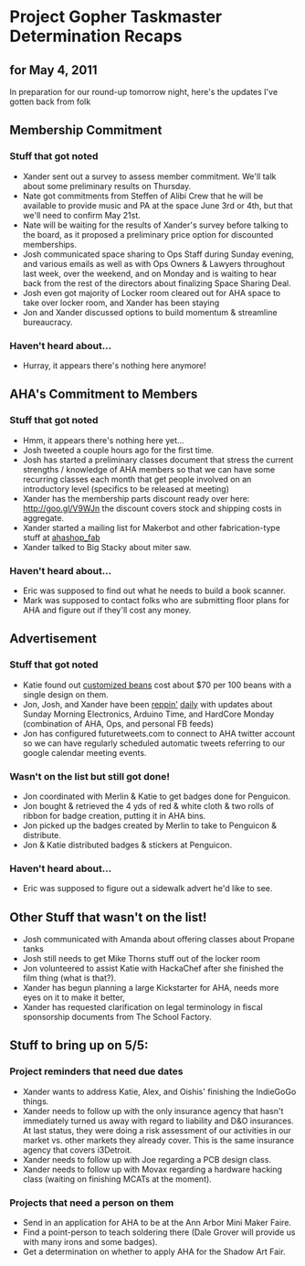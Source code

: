 Project Gopher Taskmaster Determination Recaps
==============================================
for May 4, 2011
---------------

In preparation for our round-up tomorrow night, here's the updates I've gotten back from folk

Membership Commitment
---------------------
### Stuff that got noted
+ Xander sent out a survey to assess member commitment. We'll talk about some preliminary results on Thursday.
+ Nate got commitments from Steffen of Alibi Crew that he will be available to provide music and PA at the space June 3rd or 4th, but that we'll need to confirm May 21st.
+ Nate will be waiting for the results of Xander's survey before talking to the board, as it proposed a preliminary price option for discounted memberships.
+ Josh communicated space sharing to Ops Staff during Sunday evening, and various emails as well as with Ops Owners & Lawyers throughout last week, over the weekend, and on Monday and is waiting to hear back from the rest of the directors about finalizing Space Sharing Deal.
+ Josh even got majority of Locker room cleared out for AHA space to take over locker room, and Xander has been staying 
+ Jon and Xander discussed options to build momentum & streamline bureaucracy.

### Haven't heard about...
+ Hurray, it appears there's nothing here anymore!


AHA's Commitment to Members
---------------------------
### Stuff that got noted
+ Hmm, it appears there's nothing here yet...
+ Josh tweeted a couple hours ago for the first time.
+ Josh has started a preliminary classes document that stress the current strengths / knowledge of AHA members so that we can have some recurring classes each month that get people involved on an introductory level (specifics to be released at meeting)
+ Xander has the membership parts discount ready over here: http://goo.gl/V9WJn the discount covers stock and shipping costs in aggregate.
+ Xander started a mailing list for Makerbot and other fabrication-type stuff at [ahashop_fab](http://groups.google.com/group/ahashop_fab/browse_thread/thread/9ece296853fee3a4)
+ Xander talked to Big Stacky about miter saw.

### Haven't heard about...
- Eric was supposed to find out what he needs to build a book scanner.
- Mark was supposed to contact folks who are submitting floor plans for AHA and figure out if they'll cost any money.

Advertisement
-------------
### Stuff that got noted
+ Katie found out [customized beans](http://www.littlethingsfavors.com/peplmabefa.html) cost about $70 per 100 beans with a single design on them.
+ Jon, Josh, and Xander have been [reppin'](http://twitter.com/#!/AllHandsActive) [daily](http://www.facebook.com/pages/AHA-All-Hands-Active/300100514925) with updates about Sunday Morning Electronics, Arduino Time, and HardCore Monday (combination of AHA, Ops, and personal FB feeds)
+ Jon has configured futuretweets.com to connect to AHA twitter account so we can have regularly scheduled automatic tweets referring to our google calendar meeting events.

### Wasn't on the list but still got done!
+ Jon coordinated with Merlin & Katie to get badges done for Penguicon.
+ Jon bought & retrieved the 4 yds of red & white cloth & two rolls of ribbon for badge creation, putting it in AHA bins.
+ Jon picked up the badges created by Merlin to take to Penguicon & distribute.
+ Jon & Katie distributed badges & stickers at Penguicon.

### Haven't heard about...
- Eric was supposed to figure out a sidewalk advert he'd like to see.

Other Stuff that wasn't on the list!
------------------------------------
+ Josh communicated with Amanda about offering classes about Propane tanks
+ Josh still needs to get Mike Thorns stuff out of the locker room
+ Jon volunteered to assist Katie with HackaChef after she finished the film thing (what is that?).
+ Xander has begun planning a large Kickstarter for AHA, needs more eyes on it to make it better,
+ Xander has requested clarification on legal terminology in fiscal sponsorship documents from The School Factory.

Stuff to bring up on 5/5:
-------------------------
### Project reminders that need due dates
+ Xander wants to address Katie, Alex, and Oishis' finishing the IndieGoGo things.
+ Xander needs to follow up with the only insurance agency that hasn't immediately turned us away with regard to liability and D&O insurances. At last status, they were doing a risk assessment of our activities in our market vs. other markets they already cover. This is the same insurance agency that covers i3Detroit.
+ Xander needs to follow up with Joe regarding a PCB design class.
+ Xander needs to follow up with Movax regarding a hardware hacking class (waiting on finishing MCATs at the moment).

### Projects that need a person on them
+ Send in an application for AHA to be at the Ann Arbor Mini Maker Faire.
+ Find a point-person to teach soldering there (Dale Grover will provide us with many irons and some badges).
+ Get a determination on whether to apply AHA for the Shadow Art Fair.

